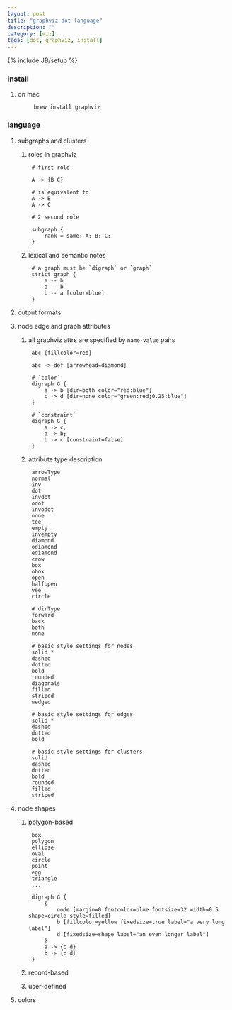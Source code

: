 ```yaml
---
layout: post
title: "graphviz dot language"
description: ""
category: [viz]
tags: [dot, graphviz, install]
---
```

{% include JB/setup %}


### install

1. on mac

            brew install graphviz

### language

1. subgraphs and clusters

    1. roles in graphviz

            # first role

            A -> {B C}

            # is equivalent to
            A -> B
            A -> C

            # 2 second role

            subgraph {
                rank = same; A; B; C;
            }

    1. lexical and semantic notes

            # a graph must be `digraph` or `graph`
            strict graph {
                a -- b
                a -- b
                b -- a [color=blue]
            }

1. output formats

1. node edge and graph attributes

    1. all graphviz attrs are specified by `name-value` pairs

            abc [fillcolor=red]

            abc -> def [arrowhead=diamond]

            # `color`
            digraph G {
                a -> b [dir=both color="red:blue"]
                c -> d [dir=none color="green:red;0.25:blue"]
            }

            # `constraint`
            digraph G {
                a -> c;
                a -> b;
                b -> c [constraint=false]
            }

    1. attribute type description

            arrowType
            normal
            inv
            dot
            invdot
            odot
            invodot
            none
            tee
            empty
            invempty
            diamond
            odiamond
            ediamond
            crow
            box
            obox
            open
            halfopen
            vee
            circle

            # dirType
            forward
            back
            both
            none

            # basic style settings for nodes
            solid *
            dashed
            dotted
            bold
            rounded
            diagonals
            filled
            striped
            wedged

            # basic style settings for edges
            solid *
            dashed
            dotted
            bold

            # basic style settings for clusters
            solid
            dashed
            dotted
            bold
            rounded
            filled
            striped

1. node shapes

    1. polygon-based

            box
            polygon
            ellipse
            oval
            circle
            point
            egg
            triangle
            ...

            digraph G {
                {
                    node [margin=0 fontcolor=blue fontsize=32 width=0.5 shape=circle style=filled]
                    b [fillcolor=yellow fixedsize=true label="a very long label"]
                    d [fixedsize=shape label="an even longer label"]
                }
                a -> {c d}
                b -> {c d}
            }

    1. record-based

    1. user-defined

1. colors